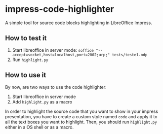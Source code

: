 impress-code-highlighter
========================

A simple tool for source code blocks highlighting in LibreOffice Impress.

## How to test it
 1. Start libreoffice in server mode: `soffice "--accept=socket,host=localhost,port=2002;urp;" tests/teste1.odp`
 2. Run `highlight.py`


## How to use it

By now, are two ways to use the code highlighter:
 1. Start libreoffice in server mode
 2. Add `highlight.py` as a macro

In order to highlight the source code that you want to show in your impress presentation, you have to create a custom style named `code` and apply it to all the text boxes you want to highlight. Then, you should run `highlight.py` either in a OS shell or as a macro.